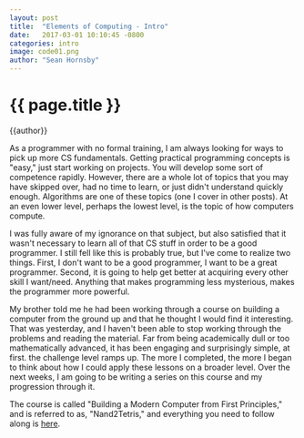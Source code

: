 ```yaml
---
layout: post
title:  "Elements of Computing - Intro"
date:   2017-03-01 10:10:45 -0800
categories: intro
image: code01.png
author: "Sean Hornsby"
---
```


{{ page.title }}
================
{{author}}

As a programmer with no formal training, I am always looking for ways
to pick up more CS fundamentals. Getting practical programming concepts is "easy,"
just start working on projects. You will develop some sort of competence rapidly.
However, there are a whole lot of topics that you may have skipped over, had no
time to learn, or just didn't understand quickly enough. Algorithms are one of these
topics (one I cover in other posts). At an even lower level, perhaps the lowest level, is
the topic of how computers compute.

I was fully aware of my ignorance on that subject, but also satisfied that it wasn't necessary
to learn all of that CS stuff in order to be a good programmer. I still fell like this is
probably true, but I've come to realize two things. First, I don't want to be a good programmer,
I want to be a great programmer. Second, it is going to help get better at acquiring every other
skill I want/need. Anything that makes programming less mysterious, makes the programmer more
powerful.

My brother told me he had been working through a course on building a computer from the ground up
and that he thought I would find it interesting. That was yesterday, and I haven't been able to stop
working through the problems and reading the material. Far from being academically dull or too mathematically
advanced, it has been engaging and surprisingly simple, at first. the challenge level ramps up. The more
I completed, the more I began to think about how I could apply these lessons on a broader level. Over
the next weeks, I am going to be writing a series on this course and my progression through it. 

The course is called "Building a Modern Computer from First Principles," and is referred to as, "Nand2Tetris," and
everything you need to follow along is <a href="https://http://www.nand2tetris.org/">here</a>.